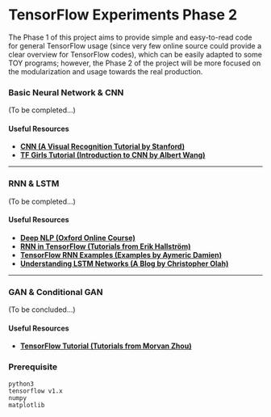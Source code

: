 # TensorFlow Experiments Phase 2

The Phase 1 of this project aims to provide simple and easy-to-read code for general TensorFlow usage (since very few online source could provide a clear overview for TensorFlow codes), which can be easily adapted to some TOY programs; however, the Phase 2 of the project will be more focused on the modularization and usage towards the real production.

### Basic Neural Network & CNN

(To be completed...)

#### Useful Resources
* [**CNN (A Visual Recognition Tutorial by Stanford)**](http://cs231n.github.io/)
* [**TF Girls Tutorial (Introduction to CNN by Albert Wang)**](https://github.com/CreatCodeBuild/TensorFlow-and-DeepLearning-Tutorial)

------
### RNN & LSTM

(To be completed...)

#### Useful Resources
* [**Deep NLP (Oxford Online Course)**](https://github.com/oxford-cs-deepnlp-2017/lectures)
* [**RNN in TensorFlow (Tutorials from Erik Hallström)**](https://medium.com/@erikhallstrm/hello-world-rnn-83cd7105b767)
* [**TensorFlow RNN Examples (Examples by Aymeric Damien)**](https://github.com/aymericdamien/TensorFlow-Examples)
* [**Understanding LSTM Networks (A Blog by Christopher Olah)**](https://github.com/aymericdamien/TensorFlow-Examples)

------
### GAN & Conditional GAN

(To be concluded...)

#### Useful Resources
* [**TensorFlow Tutorial (Tutorials from Morvan Zhou)**](https://github.com/MorvanZhou/Tensorflow-Tutorial)


### Prerequisite

```
python3
tensorflow v1.x
numpy
matplotlib
```